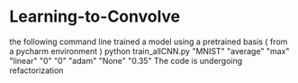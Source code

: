 # Learning-to-Convolve
the following command line trained a model using a pretrained basis ( from a pycharm environment )
python train_allCNN.py "MNIST" "average" "max" "linear" "0" "0" "adam" "None" "0.35"
The code is undergoing refactorization

